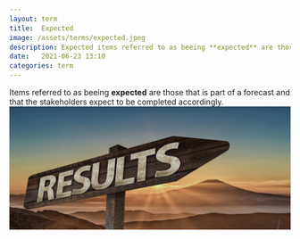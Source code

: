 ```yaml
---
layout: term
title:  Expected
image: /assets/terms/expected.jpeg
description: Expected items referred to as beeing **expected** are those that is part of a forecast and that the stakeholders expect to be completed accordingly.
date:   2021-06-23 13:10
categories: term
---
```

Items referred to as beeing **expected** are those that is part of a forecast and that the stakeholders expect to be completed accordingly.
![expected](../assets/terms/expected.jpeg)
